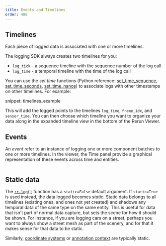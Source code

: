 ```yaml
---
title: Events and Timelines
order: 400
---
```


## Timelines

Each piece of logged data is associated with one or more timelines.

The logging SDK always creates two timelines for you:
* `log_tick` - a sequence timeline with the sequence number of the log call
* `log_time` - a temporal timeline with the time of the log call

You can use the _set time_ functions (Python reference: [set_time_sequence](https://ref.rerun.io/docs/python/stable/common/logging_functions/#rerun.set_time_sequence), [set_time_seconds](https://ref.rerun.io/docs/python/stable/common/logging_functions/#rerun.set_time_seconds), [set_time_nanos](https://ref.rerun.io/docs/python/stable/common/logging_functions/#rerun.set_time_nanos)) to associate logs with other timestamps on other timelines. For example:

snippet: timelines_example

This will add the logged points to the timelines `log_time`, `frame_idx`, and `sensor_time`.
You can then choose which timeline you want to organize your data along in the expanded timeline view in the bottom of the Rerun Viewer.

## Events

An _event_ refer to an instance of logging one or more component batches to one or more timelines. In the viewer, the Time panel provide a graphical representation of these events across time and entities.

<picture>
  <img src="https://static.rerun.io/event/57255c0552d76ca2837c2e9581a4dc3534b105a5/full.png" alt="">
  <source media="(max-width: 480px)" srcset="https://static.rerun.io/event/57255c0552d76ca2837c2e9581a4dc3534b105a5/480w.png">
  <source media="(max-width: 768px)" srcset="https://static.rerun.io/event/57255c0552d76ca2837c2e9581a4dc3534b105a5/768w.png">
  <source media="(max-width: 1024px)" srcset="https://static.rerun.io/event/57255c0552d76ca2837c2e9581a4dc3534b105a5/1024w.png">
  <source media="(max-width: 1200px)" srcset="https://static.rerun.io/event/57255c0552d76ca2837c2e9581a4dc3534b105a5/1200w.png">
</picture>


## Static data

The [`rr.log()`](https://ref.rerun.io/docs/python/stable/common/logging_functions/#rerun.log) function has a `static=False` default argument.
If `static=True` is used instead, the data logged becomes *static*. Static data belongs to all timelines (existing ones, and ones not yet created) and shadows any temporal data of the same type on the same entity.
This is useful for data that isn't part of normal data capture, but sets the scene for how it should be shown.
For instance, if you are logging cars on a street, perhaps you want to always show a street mesh as part of the scenery, and for that it makes sense for that data to be static.

Similarly, [coordinate systems](spaces-and-transforms.md) or [annotation context](annotation-context.md) are typically static.

